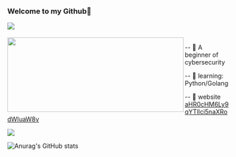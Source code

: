 ### Welcome to my Github👋

<!--
**ja9er/ja9er** is a ✨ _special_ ✨ repository because its `README.md` (this file) appears on your GitHub profile.

Here are some ideas to get you started:

- 🔭 I’m currently working on ...
- 🌱 I’m currently learning ...
- 👯 I’m looking to collaborate on ...
- 🤔 I’m looking for help with ...
- 💬 Ask me about ...
- 📫 How to reach me: ...
- 😄 Pronouns: ...
- ⚡ Fun fact: ...
<div align="center"> <img src="https://metrics.lecoq.io/ja9er?template=classic&config.timezone=Asia%2FShanghai"> </div>
-->



<img align="left" src="https://visitor-badge.glitch.me/badge?page_id=ja9er">
<br>
<br>

<img width="400px" height="170px" align="left" src="https://github-readme-stats.vercel.app/api/top-langs/?username=ja9er&layout=compact&hide_border=true&langs_count=10"> 

-- 📙 A beginner of cybersecurity
  
-- 💪 learning: Python/Golang 
  
-- 🎈 website <a href="">aHR0cHM6Ly9qYTllci5naXRodWIuaW8v</a>

  <img src="https://activity-graph.herokuapp.com/graph?username=Ashutosh00710&theme=react-dark&custom_title=%E8%BA%BA%20%20%E5%B9%B3&hide_border=true"> 
</div>

![Anurag's GitHub stats](https://github-readme-stats.vercel.app/api?username=ja9er&show_icons=true&theme=radical)
	
